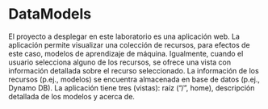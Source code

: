 # DataModels

El proyecto a desplegar en este laboratorio es una aplicación web. La aplicación permite visualizar una colección de recursos, para efectos de este caso, modelos de aprendizaje de máquina. Igualmente, cuando el usuario selecciona alguno de los recursos, se ofrece una vista con información detallada sobre el recurso seleccionado. La información de los recursos (p.ej., modelos) se encuentra almacenada en base de datos (p.ej., Dynamo DB). La aplicación tiene tres (vistas): raíz (“/”, home), descripción detallada de los modelos  y acerca de.